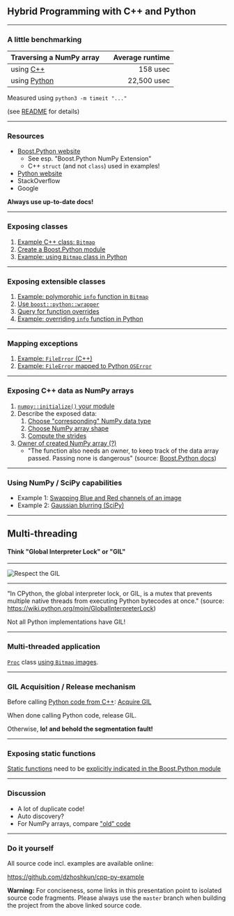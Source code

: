 ## Hybrid Programming with C++ and Python

---

### A little benchmarking

| Traversing a NumPy array | | Average runtime |
| :--- | --- | ---: |
| using [C++](https://github.com/dzhoshkun/cpp-py-example/blob/benchmark-example/src/proc.cpp#L4) | | 158 usec |
| using [Python](https://github.com/dzhoshkun/cpp-py-example/blob/master/ex/mgrad.py) | | 22,500 usec |

Measured using `python3 -m timeit "..."`

(see [README](https://github.com/dzhoshkun/cpp-py-example) for details)

---

### Resources

* [Boost.Python website](http://www.boost.org/libs/python/)
   * See esp. "Boost.Python NumPy Extension"
   * C++ `struct` (and not `class`) used in examples!
* [Python website](https://www.python.org)
* StackOverflow
* Google

**Always use up-to-date docs!**

---

### Exposing classes

1. [Example C++ class: `Bitmap`](https://github.com/dzhoshkun/cpp-py-example/blob/master/src/bitmap.h)
1. [Create a Boost.Python module](https://github.com/dzhoshkun/cpp-py-example/blob/exposing-classes-directly/src/python.cpp)
1. [Example: using `Bitmap` class in Python](https://github.com/dzhoshkun/cpp-py-example/blob/master/ex/class.py)

---

### Exposing extensible classes

1. [Example: polymorphic `info` function in `Bitmap`](https://github.com/dzhoshkun/cpp-py-example/blob/master/src/bitmap.h#L25)
1. [Use `boost::python::wrapper`](https://github.com/dzhoshkun/cpp-py-example/blob/exposing-extensible-classes/src/python.cpp#L9)
1. [Query for function overrides](https://github.com/dzhoshkun/cpp-py-example/blob/exposing-extensible-classes/src/python.cpp#L20)
1. [Example: overriding `info` function in Python](https://github.com/dzhoshkun/cpp-py-example/blob/master/ex/over.py#L11)

---

### Mapping exceptions

1. [Example: `FileError` (C++)](https://github.com/dzhoshkun/cpp-py-example/blob/master/src/except.h)
1. [Example: `FileError` mapped to Python `OSError`](https://github.com/dzhoshkun/cpp-py-example/blob/mapping-exceptions/src/python.cpp)

---

### Exposing C++ data as NumPy arrays

1. [`numpy::initialize()` your module](https://github.com/dzhoshkun/cpp-py-example/blob/numpy-data-scipy-routines/src/python.cpp#L41)
1. Describe the exposed data:
   1. [Choose "corresponding" NumPy data type](https://github.com/dzhoshkun/cpp-py-example/blob/numpy-data-scipy-routines/src/python.cpp#L23)
   1. [Choose NumPy array shape](https://github.com/dzhoshkun/cpp-py-example/blob/numpy-data-scipy-routines/src/python.cpp#L24)
   1. [Compute the strides](https://github.com/dzhoshkun/cpp-py-example/blob/numpy-data-scipy-routines/src/python.cpp#L27)
1. [Owner of created NumPy array (?)](https://github.com/dzhoshkun/cpp-py-example/blob/numpy-data-scipy-routines/src/python.cpp#L34)
   * "The function also needs an owner, to keep track of the data array passed. Passing none is dangerous" (source: [Boost.Python docs](http://www.boost.org/doc/libs/1_63_0/libs/python/doc/html/numpy/tutorial/ndarray.html))

---

### Using NumPy / SciPy capabilities

* Example 1: [Swapping Blue and Red channels of an image](https://github.com/dzhoshkun/cpp-py-example/blob/master/ex/swap.py)
* Example 2: [Gaussian blurring (SciPy)](https://github.com/dzhoshkun/cpp-py-example/blob/master/ex/gauss.py)

---

## Multi-threading

#### Think "Global Interpreter Lock" or "GIL"

---

![Respect the GIL](https://i.imgflip.com/1m8xf6.jpg)

---

"In CPython, the global interpreter lock, or GIL, is a mutex that prevents multiple native threads from executing Python bytecodes at once." (source: https://wiki.python.org/moin/GlobalInterpreterLock)

Not all Python implementations have GIL!

---

### Multi-threaded application

[`Proc`](https://github.com/dzhoshkun/cpp-py-example/blob/master/src/proc.h#L12) class [using `Bitmap` images](https://github.com/dzhoshkun/cpp-py-example/blob/master/src/proc.cpp#L42).

---

### GIL Acquisition / Release mechanism

Before calling [Python code from C++](https://github.com/dzhoshkun/cpp-py-example/blob/master/ex/gil.py):   [Acquire GIL](https://github.com/dzhoshkun/cpp-py-example/blob/master/src/python.cpp#L53)

When done calling Python code, release GIL.

Otherwise, **lo! and behold the segmentation fault!**

---

### Exposing static functions

[Static functions](https://github.com/dzhoshkun/cpp-py-example/blob/master/src/proc.h#L26) need to be [explicitly indicated in the Boost.Python module](https://github.com/dzhoshkun/cpp-py-example/blob/master/src/python.cpp#L83)

---

### Discussion

* A lot of duplicate code!
* Auto discovery?
* For NumPy arrays, compare ["old" code](http://stackoverflow.com/q/30388170)

---

### Do it yourself

All source code incl. examples are available online:

https://github.com/dzhoshkun/cpp-py-example

**Warning:** For conciseness, some links in this presentation point to isolated source code fragments. Please always use the `master` branch when building the project from the above linked source code.
